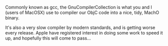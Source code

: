 Commonly known as gcc, the GnuCompilerCollection is what you and I (users of MacOSX) use to compiler our ObjC code into a nice, tidy, MachO binary.

It's also a very slow compiler by modern standards, and is getting worse every release. Apple have registered interest in doing some work to speed it up, and hopefully this will come to pass...
